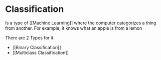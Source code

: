 # Classification
Is a type of [[Machine Learning]] where the computer categorizes a thing from another. For example, it knows what an apple is from a lemon

There are 2 Types for it
- [[Binary Classification]]
- [[Multiclass Classification]]

